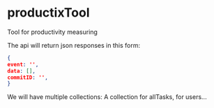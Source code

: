 # productixTool
Tool for productivity measuring

The api will return json responses in this form:

```json
{
event: '',
data: [],
commitID: '',
}
```

We will have multiple collections:
A collection for allTasks, for users...

